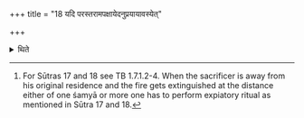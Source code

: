 +++
title = "18 यदि परस्तरामपक्षायेदनुप्रयायावस्येत्"

+++

<details><summary>थिते</summary>

18. If (the fire) extinguishes at a distance more than (one throw of a wooden peg), having gone after one should reside (in that place where the fire was extinguished).[^1]  


[^1]: For Sūtras 17 and 18 see TB 1.7.1.2-4. When the sacrificer is away from his original residence and the fire gets extinguished at the distance either of one śamyā or more one has to perform expiatory ritual as mentioned in Sūtra 17 and 18.
</details>
